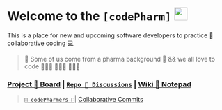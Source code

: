 # Welcome to the **```[codePharm]```** [<img src='https://codetracklift.github.io/codeTrackLift/logos/giphyPharma2Code.gif' alt='codeByPete logo' width='30'>](https://www.codebypete.com)

This is a place for new and upcoming software developers to practice 🤝 collaborative coding 💻

> 🧪 Some of us come from a pharma background 💊 && we all love to code 🧑🏻‍💻 👩🏼‍💻 👨🏻‍💻

### [Project 🤝 Board](https://github.com/orgs/codepharm/projects/1) | [```Repo 💬 Discussions```](https://github.com/codepharm/playground/discussions) | [Wiki 📝 Notepad](https://github.com/codepharm/playground/wiki)

> [```🐓 codePharmers 🚜```](https://github.com/orgs/codepharm/teams/codepharmers)| [Collaborative Commits](https://github.com/codepharm/playground/commits/main)

